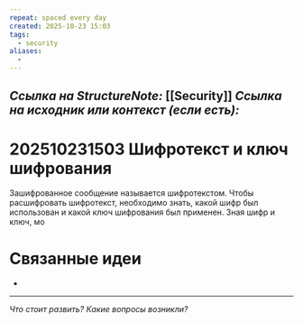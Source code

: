 ```yaml
---
repeat: spaced every day
created: 2025-10-23 15:03
tags:
  - security
aliases:
  -
---
```

*Ссылка на StructureNote:* [[Security]] 
*Ссылка на исходник или контекст (если есть):*
- 

# 202510231503 Шифротекст и ключ шифрования

Зашифрованное сообщение называется шифротекстом. Чтобы расшифровать шифротекст, необходимо знать, какой шифр был использован и какой ключ шифрования был применен. Зная шифр и ключ, мо
# Связанные идеи

- 

---

*Что стоит развить? Какие вопросы возникли?*
